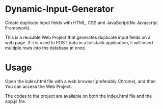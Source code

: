 # Dynamic-Input-Generator
Create duplicate input fields with HTML, CSS and JavaScript(No Javascript Framework).

This is a reusable Web Project that generates duplicate input fields on a web page.
If it is used to POST data in a fullstack application, it will insert multiple rows into the database at once.

# Usage
Open the index.html file with a web browser(preferably Chrome), and then You can access the Web Project.

The codes to the project are available on both the index.html file and the app.js file.
